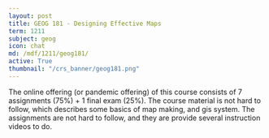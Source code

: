```yaml
---
layout: post
title: GEOG 181 - Designing Effective Maps
term: 1211
subject: geog
icon: chat
md: /mdf/1211/geog181/
active: True
thumbnail: "/crs_banner/geog181.png"
---
```


The online offering (or pandemic offering) of this course consists of 7 assignments (75%) + 1 final exam (25%). The course material is not hard to follow, which describes some basics of map making, and gis system. The assignments are not hard to follow, and they are provide several instruction videos to do.
